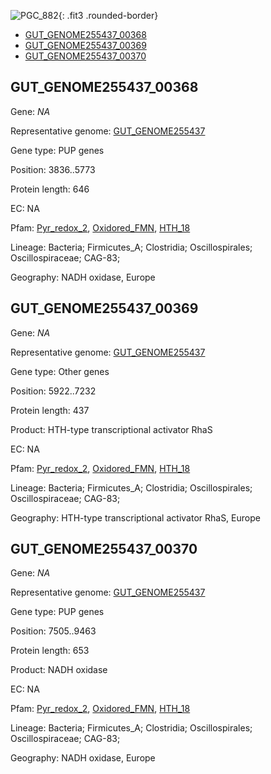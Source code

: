 ![PGC_882](../static/images/Clusters_figure/PGC_882.jpg){: .fit3 .rounded-border}

<ul id="myTab" class="nav nav-tabs">
  <li class="active">
        <a href="#tab1" data-toggle="tab">GUT_GENOME255437_00368</a>
  </li>
<li><a href="#tab2" data-toggle="tab">GUT_GENOME255437_00369</a></li>
<li><a href="#tab3" data-toggle="tab">GUT_GENOME255437_00370</a></li>
</ul>

<div id="myTabContent" class="tab-content">
  <div class="tab-pane fade in active" id="tab1">

<h2 id="GUT_GENOME255437_00368">GUT_GENOME255437_00368</h2>
<p>Gene: <em>NA</em>
<p>Representative genome: <a href="https://www.ebi.ac.uk/metagenomics/genomes/MGYG-HGUT-04463">GUT_GENOME255437</a></p>
<p>Gene type: PUP genes</p>
<p>Position: 3836..5773</p>
<p>Protein length: 646</p>
<p>EC: NA</p>
<p>Pfam: <a href="http://pfam.xfam.org/family/Pyr_redox_2">Pyr_redox_2</a>, <a href="http://pfam.xfam.org/family/Oxidored_FMN">Oxidored_FMN</a>, <a href="http://pfam.xfam.org/family/HTH_18">HTH_18</a></p>
<p>Lineage: Bacteria; Firmicutes_A; Clostridia; Oscillospirales; Oscillospiraceae; CAG-83; </p>
<p>Geography: NADH oxidase, Europe</p>
  </div>

  <div class="tab-pane fade" id="tab2">

<h2 id="GUT_GENOME255437_00369">GUT_GENOME255437_00369</h2>
<p>Gene: <em>NA</em></p>
<p>Representative genome: <a href="https://www.ebi.ac.uk/metagenomics/genomes/MGYG-HGUT-04463">GUT_GENOME255437</a></p>
<p>Gene type: Other genes</p>
<p>Position: 5922..7232</p>
<p>Protein length: 437</p>
<p>Product: HTH-type transcriptional activator RhaS</p>
<p>EC: NA</p>
<p>Pfam: <a href="http://pfam.xfam.org/family/Pyr_redox_2">Pyr_redox_2</a>, <a href="http://pfam.xfam.org/family/Oxidored_FMN">Oxidored_FMN</a>, <a href="http://pfam.xfam.org/family/HTH_18">HTH_18</a></p>
<p>Lineage: Bacteria; Firmicutes_A; Clostridia; Oscillospirales; Oscillospiraceae; CAG-83; </p>
<p>Geography: HTH-type transcriptional activator RhaS, Europe</p>

  </div>
  <div class="tab-pane fade" id="tab3">

<h2 id="GUT_GENOME255437_00370">GUT_GENOME255437_00370</h2>
<p>Gene: <em>NA</em></p>
<p>Representative genome: <a href="https://www.ebi.ac.uk/metagenomics/genomes/MGYG-HGUT-04463">GUT_GENOME255437</a></p>
<p>Gene type: PUP genes</p>
<p>Position: 7505..9463</p>
<p>Protein length: 653</p>
<p>Product: NADH oxidase</p>
<p>EC: NA</p>
<p>Pfam: <a href="http://pfam.xfam.org/family/Pyr_redox_2">Pyr_redox_2</a>, <a href="http://pfam.xfam.org/family/Oxidored_FMN">Oxidored_FMN</a>, <a href="http://pfam.xfam.org/family/HTH_18">HTH_18</a></p>
<p>Lineage: Bacteria; Firmicutes_A; Clostridia; Oscillospirales; Oscillospiraceae; CAG-83; </p>
<p>Geography: NADH oxidase, Europe</p>

  </div>
</div>
